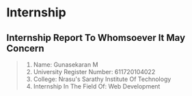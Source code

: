 # Internship
## Internship Report To Whomsoever It May Concern
> 1. Name: Gunasekaran M
> 2. University Register Number: 611720104022
> 3. College: Nrasu's Sarathy Institute Of Technology
> 4. Internship In The Field Of: Web Development
